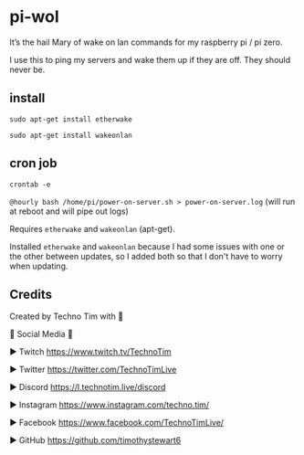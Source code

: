 # pi-wol

It’s the hail Mary of wake on lan commands for my raspberry pi / pi zero.

I use this to ping my servers and wake them up if they are off.  They should never be.

## install

`sudo apt-get install etherwake`

`sudo apt-get install wakeonlan`

## cron job

`crontab -e`

`@hourly bash /home/pi/power-on-server.sh > power-on-server.log`
(will run at reboot and will pipe out logs)

Requires `etherwake` and `wakeonlan` (apt-get).

Installed `etherwake` and `wakeonlan` because I had some issues with one or the other between updates, so I added both so that I don't have to worry when updating.

## Credits
Created by Techno Tim with 💛

🔔 Social Media 🔔

► Twitch https://www.twitch.tv/TechnoTim

► Twitter  https://twitter.com/TechnoTimLive

► Discord https://l.technotim.live/discord

► Instagram https://www.instagram.com/techno.tim/

► Facebook https://www.facebook.com/TechnoTimLive/

► GitHub https://github.com/timothystewart6
